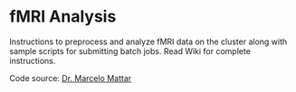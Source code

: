 # fMRI Analysis
Instructions to preprocess and analyze fMRI data on the cluster along with sample scripts for submitting batch jobs. Read Wiki for complete instructions.

Code source: [Dr. Marcelo Mattar](https://mattarlab.ucsd.edu/)
